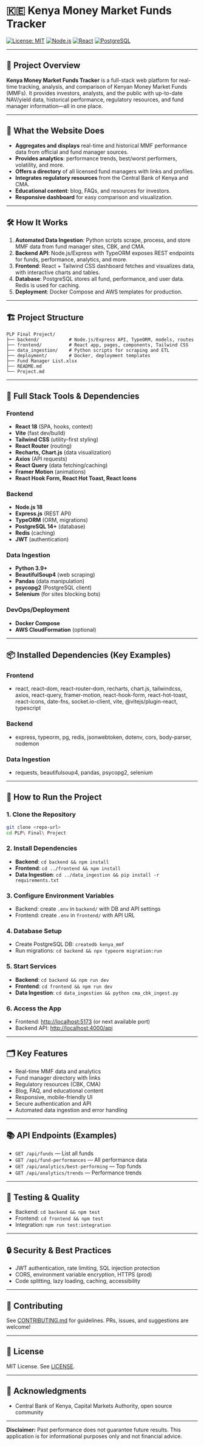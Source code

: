 # 🇰🇪 Kenya Money Market Funds Tracker

[![License: MIT](https://img.shields.io/badge/License-MIT-yellow.svg)](https://opensource.org/licenses/MIT)
[![Node.js](https://img.shields.io/badge/Node.js-18.x-green.svg)](https://nodejs.org/)
[![React](https://img.shields.io/badge/React-18.x-blue.svg)](https://reactjs.org/)
[![PostgreSQL](https://img.shields.io/badge/PostgreSQL-14+-blue.svg)](https://www.postgresql.org/)

---

## 📖 Project Overview

**Kenya Money Market Funds Tracker** is a full-stack web platform for real-time tracking, analysis, and comparison of Kenyan Money Market Funds (MMFs). It provides investors, analysts, and the public with up-to-date NAV/yield data, historical performance, regulatory resources, and fund manager information—all in one place.

---

## 🌟 What the Website Does
- **Aggregates and displays** real-time and historical MMF performance data from official and fund manager sources.
- **Provides analytics**: performance trends, best/worst performers, volatility, and more.
- **Offers a directory** of all licensed fund managers with links and profiles.
- **Integrates regulatory resources** from the Central Bank of Kenya and CMA.
- **Educational content**: blog, FAQs, and resources for investors.
- **Responsive dashboard** for easy comparison and visualization.

---

## 🛠️ How It Works
1. **Automated Data Ingestion**: Python scripts scrape, process, and store MMF data from fund manager sites, CBK, and CMA.
2. **Backend API**: Node.js/Express with TypeORM exposes REST endpoints for funds, performance, analytics, and more.
3. **Frontend**: React + Tailwind CSS dashboard fetches and visualizes data, with interactive charts and tables.
4. **Database**: PostgreSQL stores all fund, performance, and user data. Redis is used for caching.
5. **Deployment**: Docker Compose and AWS templates for production.

---

## 🏗️ Project Structure
```
PLP Final Project/
├── backend/           # Node.js/Express API, TypeORM, models, routes
├── frontend/          # React app, pages, components, Tailwind CSS
├── data_ingestion/    # Python scripts for scraping and ETL
├── deployment/        # Docker, deployment templates
├── Fund Manager List.xlsx
├── README.md
└── Project.md
```

---

## 🧩 Full Stack Tools & Dependencies

### Frontend
- **React 18** (SPA, hooks, context)
- **Vite** (fast dev/build)
- **Tailwind CSS** (utility-first styling)
- **React Router** (routing)
- **Recharts, Chart.js** (data visualization)
- **Axios** (API requests)
- **React Query** (data fetching/caching)
- **Framer Motion** (animations)
- **React Hook Form, React Hot Toast, React Icons**

### Backend
- **Node.js 18**
- **Express.js** (REST API)
- **TypeORM** (ORM, migrations)
- **PostgreSQL 14+** (database)
- **Redis** (caching)
- **JWT** (authentication)

### Data Ingestion
- **Python 3.9+**
- **BeautifulSoup4** (web scraping)
- **Pandas** (data manipulation)
- **psycopg2** (PostgreSQL client)
- **Selenium** (for sites blocking bots)

### DevOps/Deployment
- **Docker Compose**
- **AWS CloudFormation** (optional)

---

## 📦 Installed Dependencies (Key Examples)

### Frontend
- react, react-dom, react-router-dom, recharts, chart.js, tailwindcss, axios, react-query, framer-motion, react-hook-form, react-hot-toast, react-icons, date-fns, socket.io-client, vite, @vitejs/plugin-react, typescript

### Backend
- express, typeorm, pg, redis, jsonwebtoken, dotenv, cors, body-parser, nodemon

### Data Ingestion
- requests, beautifulsoup4, pandas, psycopg2, selenium

---

## 🚦 How to Run the Project

### 1. Clone the Repository
```bash
git clone <repo-url>
cd PLP\ Final\ Project
```

### 2. Install Dependencies
- **Backend**: `cd backend && npm install`
- **Frontend**: `cd ../frontend && npm install`
- **Data Ingestion**: `cd ../data_ingestion && pip install -r requirements.txt`

### 3. Configure Environment Variables
- Backend: create `.env` in `backend/` with DB and API settings
- Frontend: create `.env` in `frontend/` with API URL

### 4. Database Setup
- Create PostgreSQL DB: `createdb kenya_mmf`
- Run migrations: `cd backend && npx typeorm migration:run`

### 5. Start Services
- **Backend**: `cd backend && npm run dev`
- **Frontend**: `cd frontend && npm run dev`
- **Data Ingestion**: `cd data_ingestion && python cma_cbk_ingest.py`

### 6. Access the App
- Frontend: [http://localhost:5173](http://localhost:5173) (or next available port)
- Backend API: [http://localhost:4000/api](http://localhost:4000/api)

---

## 🗂️ Key Features
- Real-time MMF data and analytics
- Fund manager directory with links
- Regulatory resources (CBK, CMA)
- Blog, FAQ, and educational content
- Responsive, mobile-friendly UI
- Secure authentication and API
- Automated data ingestion and error handling

---

## 📚 API Endpoints (Examples)
- `GET /api/funds` — List all funds
- `GET /api/fund-performances` — All performance data
- `GET /api/analytics/best-performing` — Top funds
- `GET /api/analytics/trends` — Performance trends

---

## 🧪 Testing & Quality
- Backend: `cd backend && npm test`
- Frontend: `cd frontend && npm test`
- Integration: `npm run test:integration`

---

## 🔒 Security & Best Practices
- JWT authentication, rate limiting, SQL injection protection
- CORS, environment variable encryption, HTTPS (prod)
- Code splitting, lazy loading, caching, accessibility

---

## 🤝 Contributing
See [CONTRIBUTING.md](CONTRIBUTING.md) for guidelines. PRs, issues, and suggestions are welcome!

---

## 📄 License
MIT License. See [LICENSE](LICENSE).

---

## 🙏 Acknowledgments
- Central Bank of Kenya, Capital Markets Authority, open source community

---

**Disclaimer:** Past performance does not guarantee future results. This application is for informational purposes only and not financial advice.
